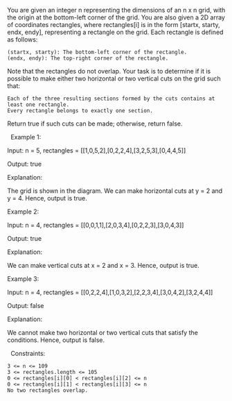 You are given an integer n representing the dimensions of an n x n grid, with the origin at the bottom-left corner of the grid. You are also given a 2D array of coordinates rectangles, where rectangles[i] is in the form [startx, starty, endx, endy], representing a rectangle on the grid. Each rectangle is defined as follows:


	(startx, starty): The bottom-left corner of the rectangle.
	(endx, endy): The top-right corner of the rectangle.


Note that the rectangles do not overlap. Your task is to determine if it is possible to make either two horizontal or two vertical cuts on the grid such that:


	Each of the three resulting sections formed by the cuts contains at least one rectangle.
	Every rectangle belongs to exactly one section.


Return true if such cuts can be made; otherwise, return false.

 
Example 1:


Input: n = 5, rectangles = [[1,0,5,2],[0,2,2,4],[3,2,5,3],[0,4,4,5]]

Output: true

Explanation:



The grid is shown in the diagram. We can make horizontal cuts at y = 2 and y = 4. Hence, output is true.


Example 2:


Input: n = 4, rectangles = [[0,0,1,1],[2,0,3,4],[0,2,2,3],[3,0,4,3]]

Output: true

Explanation:



We can make vertical cuts at x = 2 and x = 3. Hence, output is true.


Example 3:


Input: n = 4, rectangles = [[0,2,2,4],[1,0,3,2],[2,2,3,4],[3,0,4,2],[3,2,4,4]]

Output: false

Explanation:

We cannot make two horizontal or two vertical cuts that satisfy the conditions. Hence, output is false.


 
Constraints:


	3 <= n <= 109
	3 <= rectangles.length <= 105
	0 <= rectangles[i][0] < rectangles[i][2] <= n
	0 <= rectangles[i][1] < rectangles[i][3] <= n
	No two rectangles overlap.

